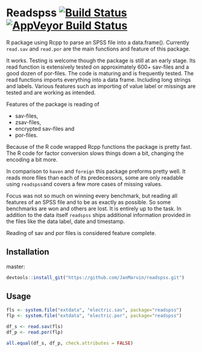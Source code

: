 # Readspss [![Build Status](https://travis-ci.org/JanMarvin/readspss.svg?branch=master)](https://travis-ci.org/JanMarvin/readspss) [![AppVeyor Build Status](https://ci.appveyor.com/api/projects/status/github/JanMarvin/readspss?branch=master&svg=true)](https://ci.appveyor.com/project/JanMarvin/readspss)

R package using Rcpp to parse an SPSS file into a data.frame(). Currently 
`read.sav` and `read.por` are the main functions and feature of this package.

It works. Testing is welcome though the package is still at an early stage. Its
read function is extensively tested on approximately 600+ sav-files and a good
dozen of por-files. The code is maturing and is frequently tested. The
read functions imports everything into a data frame. Including long strings
and labels. Various features such as importing of value label or missings are 
tested and are working as intended.

Features of the package is reading of

* sav-files,
* zsav-files,
* encrypted sav-files and
* por-files.

Because of the R code wrapped Rcpp functions the package is pretty fast. The 
R code for factor conversion slows things down a bit, changing the encoding a
bit more.

In comparison to `haven` and `foreign` this package preforms pretty well. It
reads more files than each of its predecessors, some are only readable using
`readspss`and covers a few more cases of missing values.

Focus was not so much on winning every benchmark, but reading all features of
an SPSS file and to be as exactly as possible. So some benchmarks are
won and others are lost. It is entirely up to the task. In addition to the data
itself `readspss` ships additional information provided in the files like the
data label, date and timestamp.

Reading of sav and por files is considered feature complete.

## Installation

master:
```R
devtools::install_git("https://github.com/JanMarvin/readspss.git")
```

## Usage

```R
fls <- system.file("extdata", "electric.sav", package="readspss")
flp <- system.file("extdata", "electric.por", package="readspss")

df_s <- read.sav(fls)
df_p <- read.por(flp)

all.equal(df_s, df_p, check.attributes = FALSE)
```

